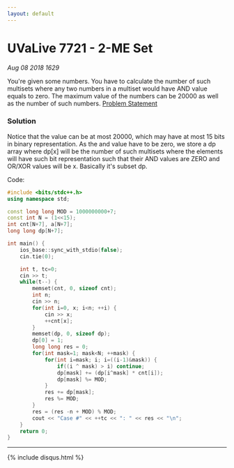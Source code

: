 ```yaml
---
layout: default
---
```


# UVaLive 7721 - 2-ME Set
_Aug 08 2018 1629_

You're given some numbers. You have to calculate the number of such multisets where any two numbers in a multiset would have AND value equals to zero. The maximum value of the numbers can be 20000 as well as the number of such numbers. [Problem Statement](https://icpcarchive.ecs.baylor.edu/index.php?option=com_onlinejudge&Itemid=8&page=show_problem&problem=5743)

### Solution

Notice that the value can be at most 20000, which may have at most 15 bits in binary representation. As the and value have to be zero, we store a dp array where dp[x] will be the number of such multisets where the elements will have such bit representation such that their AND values are ZERO and OR/XOR values will be x. Basically it's subset dp.

Code:

```cpp
#include <bits/stdc++.h>
using namespace std;

const long long MOD = 1000000000+7;
const int N = (1<<15);
int cnt[N+7], a[N+7];
long long dp[N+7];

int main() {
    ios_base::sync_with_stdio(false);
    cin.tie(0);

    int t, tc=0;
    cin >> t;
    while(t--) {
        memset(cnt, 0, sizeof cnt);
        int n;
        cin >> n;
        for(int i=0, x; i<n; ++i) {
            cin >> x;
            ++cnt[x];
        }
        memset(dp, 0, sizeof dp);
        dp[0] = 1;
        long long res = 0;
        for(int mask=1; mask<N; ++mask) {
            for(int i=mask; i; i=((i-1)&mask)) {
                if((i ^ mask) > i) continue;
                dp[mask] += (dp[i^mask] * cnt[i]);
                dp[mask] %= MOD;
            }
            res += dp[mask];
            res %= MOD;
        }
        res = (res -n + MOD) % MOD;
        cout << "Case #" << ++tc << ": " << res << "\n";
    }
    return 0;
}
```

***

{% include disqus.html %}
